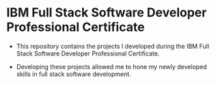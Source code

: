 # IBM Full Stack Software Developer Professional Certificate

- This repository contains the projects I developed during the IBM Full Stack Software Developer Professional Certificate.

- Developing these projects allowed me to hone my newly developed skills in full stack software development.
